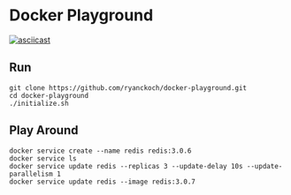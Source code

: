 # Docker  Playground

[![asciicast](https://asciinema.org/a/49680.png)](https://asciinema.org/a/49680)

## Run
```
git clone https://github.com/ryanckoch/docker-playground.git
cd docker-playground
./initialize.sh
```

## Play Around
```
docker service create --name redis redis:3.0.6
docker service ls
docker service update redis --replicas 3 --update-delay 10s --update-parallelism 1
docker service update redis --image redis:3.0.7
